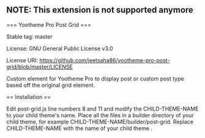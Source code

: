 ## NOTE: This extension is not supported anymore

=== Yootheme Pro Post Grid ===

Stable tag: master

License: GNU General Public License v3.0

License URI: https://github.com/jeetsaha86/yootheme-pro-post-grid/blob/master/LICENSE


Custom element for Yootheme Pro to display post or custom post type based off the original grid element.


== Installation ==

Edit post-grid.js line numbers 8 and 11 and modify the CHILD-THEME-NAME to your child theme\'s name. Place all the files in a builder directory of your child theme, for example CHILD-THEME-NAME/builder/post-grid. Replace CHILD-THEME-NAME with the name of your child theme .
